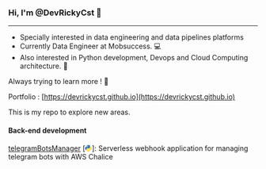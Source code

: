 ### Hi, I'm @DevRickyCst 👋 
---
- Specially interested in data engineering and data pipelines platforms
- Currently Data Engineer at Mobsuccess. 💻 
- Also interested in Python development, Devops and Cloud Computing architecture. 👀 

Always trying to learn more ! 📖 

Portfolio : [https://devrickycst.github.io](https://devrickycst.github.io)

This is my repo to explore new areas.

#### Back-end development 

 [telegramBotsManager](https://github.com/DevRickyCst/telegramBotsManager) [<a href="https://www.python.org"><img height=15 align="center" src="images/pythonIcon.png" /></a>]: Serverless webhook application for managing telegram bots with AWS Chalice
<!---
DevRickyCst/DevRickyCst is a ✨ special ✨ repository because its `README.md` (this file) appears on your GitHub profile.
You can click the Preview link to take a look at your changes.
--->

